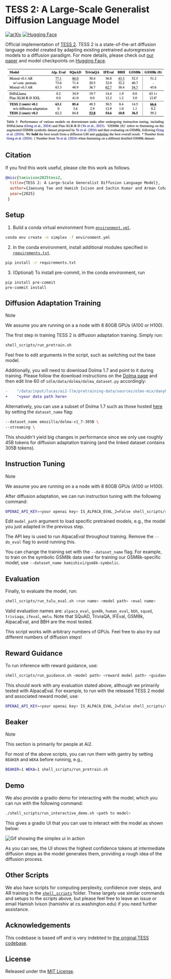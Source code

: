 # TESS 2: A Large-Scale Generalist Diffusion Language Model

[![arXiv](https://img.shields.io/badge/arXiv-todo-b31b1b.svg)](https://arxiv.org/abs/tidi)
[![Hugging Face](https://img.shields.io/badge/%F0%9F%A4%97%20Hugging%20Face-blue)](https://huggingface.co/collections/hamishivi/tess-2-677ea36894e38f96dfc7b590)

Official implementation of [TESS 2](https://arxiv.todo). TESS 2 is a state-of-the-art diffusion language model created by adapting existing pretrained autoregressive models to a diffusion paradigm.
For more details, please check out [our paper](https://arxiv.todo) and model checkpoints on [Hugging Face](https://huggingface.co/collections/hamishivi/tess-2-677ea36894e38f96dfc7b590).

![Main results from TESS-2 paper](assets/core_results.png)

## Citation

If you find this work useful, please cite this work as follows.

```bibtex
@misc{taeivison2025tess2,
  title={TESS 2: A Large-Scale Generalist Diffusion Language Model},
  author={Jaesung Tae and Hamish Ivison and Sachin Kumar and Arman Cohan},
  year={2025}
 }
```

## Setup

1. Build a conda virtual environment from [`environment.yml`](./environment.yml).

```sh
conda env create -n simplex -f environment.yml
```

2. In the conda environment, install additional modules specified in [`requirements.txt`](./requirements.txt).

```sh
pip install -r requirements.txt
```

3. (Optional) To install pre-commit, in the conda environment, run

```
pip install pre-commit
pre-commit install
```

## Diffusion Adaptation Training

> [!NOTE]  
> We assume you are running on a a node with 8 80GB GPUs (A100 or H100).

The first step in training TESS 2 is diffusion adaptation training. Simply run:

```sh
shell_scripts/run_pretrain.sh
```

Feel free to edit arguments in the script, such as switching out the base model.

Additionally, you will need to download Dolma 1.7 and point to it during training. Please follow the download instructions on the [Dolma page](https://huggingface.co/datasets/allenai/dolma#download) and then edit line 60 of `sdlm/data/dolma/dolma_dataset.py` accordingly:

```diff
-    "/data/input/lucas/ai2-llm/pretraining-data/sources/olmo-mix/danyh-compiled-v1_7"
+    "<your data path here>
```

Alternatively, you can use a subset of Dolma 1.7 such as those hosted [here](https://huggingface.co/datasets/emozilla/dolma-v1_7-305B) by setting the `dataset_name` flag:

```sh
--dataset_name emozilla/dolma-v1_7-305B \
--streaming \
```

This shouldn't yield big changes in performance since we only use roughly 45B tokens for diffusion adaptation training (and the linked dataset contains 305B tokens).

## Instruction Tuning

> [!NOTE]  
> We assume you are running on a a node with 8 80GB GPUs (A100 or H100).

After diffusion adaptation, we can run instruction tuning with the following command:

```sh
OPENAI_API_KEY=<your openai key> IS_ALPACA_EVAL_2=False shell_scripts/run_tulu.sh <model_path>
```

Edit `model_path` argument to load specific pretrained models, e.g., the model you just adapted in the previous step.

The API key is used to run AlpacaEval throughout training. Remove the `--do_eval` flag to avoid running this.

You can change the training set with the `--dataset_name` flag. For example, to train on the symbolic GSM8k data used for training our GSM8k-specific model, use `--dataset_name hamishivi/gsm8k-symbolic`.

## Evaluation

Finally, to evaluate the model, run:

```sh
shell_scripts/run_tulu_eval.sh <run name> <model path> <eval name>
```

Valid evaluation names are: `alpaca_eval`, `gsm8k`, `human_eval`, `bbh`, `squad`, `triviaqa`, `ifeval`, `mmlu`. Note that SQuAD, TriviaQA, IFEval, GSM8k, AlpacaEval, and BBH are the most tested.

This script works with arbitrary numbers of GPUs. Feel free to also try out different numbers of diffusion steps!

## Reward Guidance

To run inference with reward guidance, use:

```sh
shell_scripts/run_guidance.sh <model path> <reward model path> <guidance scale> <eval name>
```

This should work with any evaluation stated above, although we primarily tested with AlpacaEval.
For example, to run with the released TESS 2 model and associated reward model, use:

```sh
OPENAI_API_KEY=<your openai key> IS_ALPACA_EVAL_2=False shell_scripts/run_guidance.sh hamishivi/tess2 hamishivi/tess_mistral_rm 0.5 alpaca_eval
```

## Beaker

> [!NOTE]  
> This section is primarily for people at Ai2.

For most of the above scripts, you can run them with gantry by setting `BEAKER` and `WEKA` before running, e.g.,

```sh
BEAKER=1 WEKA=1 shell_scripts/run_pretrain.sh
```

## Demo

We also provide a gradio demo for interacting with the model, which you can run with the following command:

```sh
./shell_scripts/run_interactive_demo.sh <path to model>
```

This gives a gradio UI that you can use to interact with the model as shown below:

![Gif showing the simplex ui in action](assets/ui.gif)

As you can see, the UI shows the highest confidence tokens at intermediate diffusion steps as the model generates them, providing a rough idea of the diffusion process.

## Other Scripts

We also have scripts for computing perplexity, confidence over steps, and AR training in the [`shell_scripts`](./shell_scripts/) folder.
These largely use similar commands and setups to the scripts above, but please feel free to leave an issue or email Hamish Ivison (hamishiv at cs.washington.edu) if you need further assistance.

## Acknowledgements

This codebase is based off and is very indebted to [the original TESS codebase](https://github.com/allenai/tess-diffusion).

## License

Released under the [MIT License](./LICENSE).
